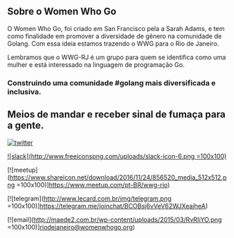 ## Sobre o Women Who Go

O Women Who Go, foi criado em San Francisco pela a Sarah Adams, e tem como finalidade em promover a diversidade de gênero na comunidade de Golang. Com essa ideia estamos trazendo o WWG para o Rio de Janeiro.

Lembramos que o WWG-RJ é um grupo para quem se identifica como uma mulher e está interessado na linguagem de programação Go.
### Construindo uma comunidade #golang mais diversificada e inclusiva.

## Meios de mandar e receber sinal de fumaça para a gente.

[![twitter](http://3.bp.blogspot.com/-BKLoayOxU90/VlEfrKMH05I/AAAAAAAABPg/i_HzaHhUUPA/s1600/Icono%2Btwitter%2Brosa%2Bpeq.png=100x100)](https://twitter.com/WWGBrasil)

[![slack](http://www.freeiconspng.com/uploads/slack-icon-6.png =100x100)](https://gophers.slack.com/messages/womenwhogo)

[![meetup](https://www.shareicon.net/download/2016/11/24/856520_media_512x512.png =100x100)]https://www.meetup.com/pt-BR/wwg-rio)

[![telegram](http://www.lecard.com.br/img/telegram.png =100x100)]https://telegram.me/joinchat/BCOBsj6vVeV62WJXeajheA)

[![email](http://maede2.com.br/wp-content/uploads/2015/03/RvRIiYO.png =100x100)]riodejaneiro@womenwhogo.org)

